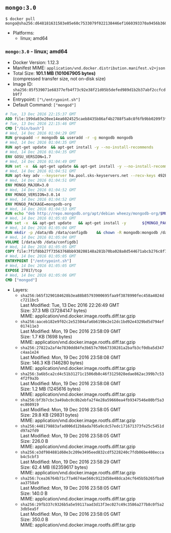 ## `mongo:3.0`

```console
$ docker pull mongo@sha256:d648181631583e05e60c7533079f022138446ef1660393370a9456b360ce4aff
```

-	Platforms:
	-	linux; amd64

### `mongo:3.0` - linux; amd64

-	Docker Version: 1.12.3
-	Manifest MIME: `application/vnd.docker.distribution.manifest.v2+json`
-	Total Size: **101.1 MB (101067905 bytes)**  
	(compressed transfer size, not on-disk size)
-	Image ID: `sha256:85f539071e68377efb4f73c92e38f21d05b5defed989d1b2b37abf2ccfcdb9f7`
-	Entrypoint: `["\/entrypoint.sh"]`
-	Default Command: `["mongod"]`

```dockerfile
# Tue, 13 Dec 2016 22:15:37 GMT
ADD file:199da03e20ee14ea6024525caeb8435b86af4b2788f5a8c8f6fb9bb0209f3fff in / 
# Tue, 13 Dec 2016 22:15:46 GMT
CMD ["/bin/bash"]
# Wed, 14 Dec 2016 01:04:29 GMT
RUN groupadd -r mongodb && useradd -r -g mongodb mongodb
# Wed, 14 Dec 2016 01:04:35 GMT
RUN apt-get update 	&& apt-get install -y --no-install-recommends 		numactl 	&& rm -rf /var/lib/apt/lists/*
# Wed, 14 Dec 2016 01:04:35 GMT
ENV GOSU_VERSION=1.7
# Wed, 14 Dec 2016 01:04:49 GMT
RUN set -x 	&& apt-get update && apt-get install -y --no-install-recommends ca-certificates wget && rm -rf /var/lib/apt/lists/* 	&& wget -O /usr/local/bin/gosu "https://github.com/tianon/gosu/releases/download/$GOSU_VERSION/gosu-$(dpkg --print-architecture)" 	&& wget -O /usr/local/bin/gosu.asc "https://github.com/tianon/gosu/releases/download/$GOSU_VERSION/gosu-$(dpkg --print-architecture).asc" 	&& export GNUPGHOME="$(mktemp -d)" 	&& gpg --keyserver ha.pool.sks-keyservers.net --recv-keys B42F6819007F00F88E364FD4036A9C25BF357DD4 	&& gpg --batch --verify /usr/local/bin/gosu.asc /usr/local/bin/gosu 	&& rm -r "$GNUPGHOME" /usr/local/bin/gosu.asc 	&& chmod +x /usr/local/bin/gosu 	&& gosu nobody true 	&& apt-get purge -y --auto-remove ca-certificates wget
# Wed, 14 Dec 2016 01:04:51 GMT
RUN apt-key adv --keyserver ha.pool.sks-keyservers.net --recv-keys 492EAFE8CD016A07919F1D2B9ECBEC467F0CEB10
# Wed, 14 Dec 2016 01:04:51 GMT
ENV MONGO_MAJOR=3.0
# Wed, 14 Dec 2016 01:04:52 GMT
ENV MONGO_VERSION=3.0.14
# Wed, 14 Dec 2016 01:04:52 GMT
ENV MONGO_PACKAGE=mongodb-org
# Wed, 14 Dec 2016 01:04:53 GMT
RUN echo "deb http://repo.mongodb.org/apt/debian wheezy/mongodb-org/$MONGO_MAJOR main" > /etc/apt/sources.list.d/mongodb-org.list
# Wed, 14 Dec 2016 01:05:03 GMT
RUN set -x 	&& apt-get update 	&& apt-get install -y 		${MONGO_PACKAGE}=$MONGO_VERSION 		${MONGO_PACKAGE}-server=$MONGO_VERSION 		${MONGO_PACKAGE}-shell=$MONGO_VERSION 		${MONGO_PACKAGE}-mongos=$MONGO_VERSION 		${MONGO_PACKAGE}-tools=$MONGO_VERSION 	&& rm -rf /var/lib/apt/lists/* 	&& rm -rf /var/lib/mongodb 	&& mv /etc/mongod.conf /etc/mongod.conf.orig
# Wed, 14 Dec 2016 01:05:04 GMT
RUN mkdir -p /data/db /data/configdb 	&& chown -R mongodb:mongodb /data/db /data/configdb
# Wed, 14 Dec 2016 01:05:04 GMT
VOLUME [/data/db /data/configdb]
# Wed, 14 Dec 2016 01:05:05 GMT
COPY file:7f1f8bb27f73563768bb938208148a281b70ba028a8d544671abcb276c8f741c in /entrypoint.sh 
# Wed, 14 Dec 2016 01:05:05 GMT
ENTRYPOINT ["/entrypoint.sh"]
# Wed, 14 Dec 2016 01:05:05 GMT
EXPOSE 27017/tcp
# Wed, 14 Dec 2016 01:05:06 GMT
CMD ["mongod"]
```

-	Layers:
	-	`sha256:b65f3290184628b3ea88b85793900695faa9f3878990fec458a4024dc7211bc5`  
		Last Modified: Tue, 13 Dec 2016 22:26:49 GMT  
		Size: 37.3 MB (37284147 bytes)  
		MIME: application/vnd.docker.image.rootfs.diff.tar.gzip
	-	`sha256:aaceb182e9f02c2e52304afa6b6198e2e12dc1bd92e4329bd5d794ef017411e3`  
		Last Modified: Mon, 19 Dec 2016 23:58:09 GMT  
		Size: 1.7 KB (1698 bytes)  
		MIME: application/vnd.docker.image.rootfs.diff.tar.gzip
	-	`sha256:27822a2af4e7830dd84fe3b657e70b67330281a2bafb3cf0dba5d347c4aa1e24`  
		Last Modified: Mon, 19 Dec 2016 23:58:08 GMT  
		Size: 146.3 KB (146280 bytes)  
		MIME: application/vnd.docker.image.rootfs.diff.tar.gzip
	-	`sha256:3a6b5ca2cd4c51b31271c1506db8c46f3125028edae862ac399b7c534f2f9a3b`  
		Last Modified: Mon, 19 Dec 2016 23:58:08 GMT  
		Size: 1.2 MB (1245616 bytes)  
		MIME: application/vnd.docker.image.rootfs.diff.tar.gzip
	-	`sha256:bf3b7cbc3a49abc0c8b2ebfa2f4e28a59660ea4fb9347546e80bf5a3ec860919`  
		Last Modified: Mon, 19 Dec 2016 23:58:05 GMT  
		Size: 29.8 KB (29831 bytes)  
		MIME: application/vnd.docker.image.rootfs.diff.tar.gzip
	-	`sha256:448179883afad006d12b8ada705a9cdc57edc171671373fe25c5451dd97a2fd9`  
		Last Modified: Mon, 19 Dec 2016 23:58:05 GMT  
		Size: 226.0 B  
		MIME: application/vnd.docker.image.rootfs.diff.tar.gzip
	-	`sha256:e3df984881d60e3c209e3495eed832cdf5228240c7fdb06be408eccab4c5cbf3`  
		Last Modified: Mon, 19 Dec 2016 23:58:29 GMT  
		Size: 62.4 MB (62359617 bytes)  
		MIME: application/vnd.docker.image.rootfs.diff.tar.gzip
	-	`sha256:7cea36764b71c77a4674ae560c9123d58e48dca34cf645b5b265fba9aa3758a9`  
		Last Modified: Mon, 19 Dec 2016 23:58:05 GMT  
		Size: 140.0 B  
		MIME: application/vnd.docker.image.rootfs.diff.tar.gzip
	-	`sha256:29fb337c9326b5a5e59117aad3d13f3ec027c49c3586a277b8c0f5a23db5ea5f`  
		Last Modified: Mon, 19 Dec 2016 23:58:05 GMT  
		Size: 350.0 B  
		MIME: application/vnd.docker.image.rootfs.diff.tar.gzip
